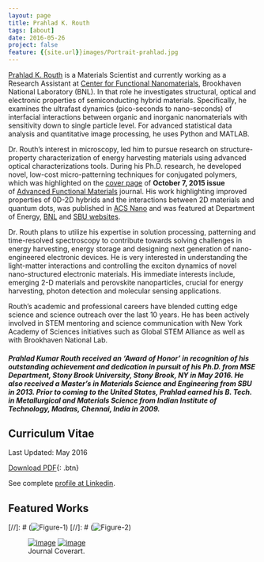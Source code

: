 ```yaml
---
layout: page
title: Prahlad K. Routh
tags: [about]
date: 2016-05-26
project: false
feature: {{site.url}}images/Portrait-prahlad.jpg
---
```

    


[Prahlad K. Routh](http://www.prahlad.xyz) is a Materials Scientist and currently working as a Research Assistant at [Center for Functional Nanomaterials](http://www.bnl.gov/cfn/), Brookhaven National Laboratory (BNL). In that role he investigates structural, optical and electronic properties of semiconducting hybrid materials. Specifically, he examines the ultrafast dynamics (pico-seconds to nano-seconds) of interfacial interactions between organic and inorganic nanomaterials with sensitivity down to single particle level. For advanced statistical data analysis and quantitative image processing, he uses Python and MATLAB.

Dr. Routh’s interest in microscopy, led him to pursue research on structure-property characterization of energy harvesting materials using advanced optical characterizations tools. During his Ph.D. research, he developed novel, low-cost micro-patterning techniques for conjugated polymers, which was highlighted on the [cover page](http://doi.org/10.1002/adfm.201570244) of **October 7, 2015 issue** of [Advanced Functional Materials](http://doi.org/10.1002/adfm.201502463) journal. His work highlighting improved properties of 0D-2D hybrids and the interactions between 2D materials and quantum dots, was published in [ACS Nano](http://doi.org/10.1021/acsnano.6b01538) and was featured at Department of Energy, [BNL](https://www.bnl.gov/newsroom/news.php?a=11829) and [SBU websites](http://www.stonybrook.edu/happenings/research/sbu-grad-students-help-pioneer-new-approach-for-improving-solar-cells/).

Dr. Routh plans to utilize his expertise in solution processing, patterning and time-resolved spectroscopy to contribute towards solving challenges in energy harvesting, energy storage and designing next generation of nano-engineered electronic devices. He is very interested in understanding the light-matter interactions and controlling the exciton dynamics of novel nano-structured electronic materials.  His immediate interests include, emerging 2-D materials and perovskite nanoparticles, crucial for energy harvesting, photon detection and molecular sensing applications.


Routh’s academic and professional careers have blended cutting edge science and science outreach over the last 10 years. He has been actively involved in STEM mentoring and science communication with New York Academy of Sciences initiatives such as Global STEM Alliance as well as with Brookhaven National Lab.


##### Prahlad Kumar Routh received an ‘Award of Honor’ in recognition of his outstanding achievement and dedication in pursuit of his Ph.D. from MSE Department, Stony Brook University, Stony Brook, NY in May 2016. He also received a Master’s in Materials Science and Engineering from SBU in 2013. Prior to coming to the United States, Prahlad earned his B. Tech. in Metallurgical and Materials Science from Indian Institute of Technology, Madras, Chennai, India in 2009.



## Curriculum Vitae

Last Updated: May 2016

      
[Download PDF][CV]{: .btn}

[CV]:{{site.url}}/Downloads/CV_PKR.pdf

See complete [profile at Linkedin](http://www.linkedin.com/in/prouth).

## Featured Works

[//]: # (![Figure-1]({{site.url}}/Downloads/adfm.png))
[//]: # (![Figure-2]({{site.url}}/Downloads/chemcomm.png))

<figure class="half">
	<a href="http://doi.org/10.1002/adfm.201570244"><img src="{{site.url}}/Downloads/adfm.png" alt="image"></a>
	<a href="http://pubs.rsc.org/en/content/articlepdf/2014/cc/c3cc47975g"><img src="{{site.url}}/Downloads/chemcomm.png" alt="image"></a>
	<figcaption>Journal Coverart.</figcaption>
</figure>



